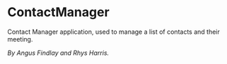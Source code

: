 # ContactManager
Contact Manager application, used to manage a list of contacts and their meeting.

*By Angus Findlay and Rhys Harris.*
